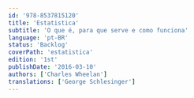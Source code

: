 ```yaml
---
id: '978-8537815120'
title: 'Estatistica'
subtitle: 'O que é, para que serve e como funciona'
language: 'pt-BR'
status: 'Backlog'
coverPath: 'estatistica'
edition: '1st'
publishDate: '2016-03-10'
authors: ['Charles Wheelan']
translations: ['George Schlesinger']
---
```

